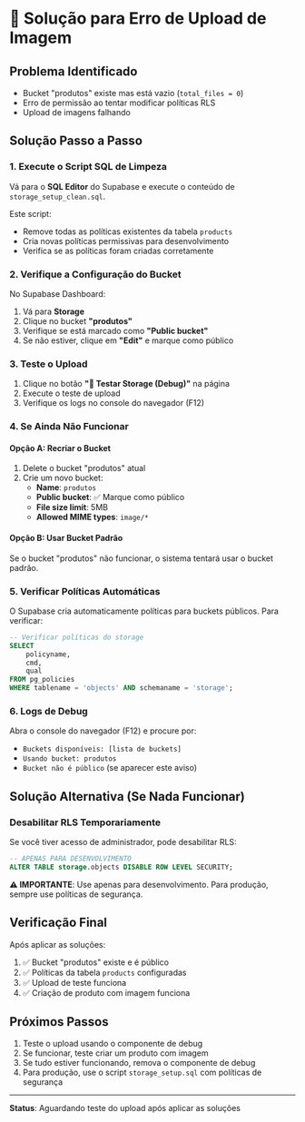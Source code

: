 # 🔧 Solução para Erro de Upload de Imagem

## Problema Identificado
- Bucket "produtos" existe mas está vazio (`total_files = 0`)
- Erro de permissão ao tentar modificar políticas RLS
- Upload de imagens falhando

## Solução Passo a Passo

### 1. Execute o Script SQL de Limpeza
Vá para o **SQL Editor** do Supabase e execute o conteúdo de `storage_setup_clean.sql`.

Este script:
- Remove todas as políticas existentes da tabela `products`
- Cria novas políticas permissivas para desenvolvimento
- Verifica se as políticas foram criadas corretamente

### 2. Verifique a Configuração do Bucket
No Supabase Dashboard:
1. Vá para **Storage**
2. Clique no bucket **"produtos"**
3. Verifique se está marcado como **"Public bucket"**
4. Se não estiver, clique em **"Edit"** e marque como público

### 3. Teste o Upload
1. Clique no botão **"🔧 Testar Storage (Debug)"** na página
2. Execute o teste de upload
3. Verifique os logs no console do navegador (F12)

### 4. Se Ainda Não Funcionar

#### Opção A: Recriar o Bucket
1. Delete o bucket "produtos" atual
2. Crie um novo bucket:
   - **Name**: `produtos`
   - **Public bucket**: ✅ Marque como público
   - **File size limit**: 5MB
   - **Allowed MIME types**: `image/*`

#### Opção B: Usar Bucket Padrão
Se o bucket "produtos" não funcionar, o sistema tentará usar o bucket padrão.

### 5. Verificar Políticas Automáticas
O Supabase cria automaticamente políticas para buckets públicos. Para verificar:

```sql
-- Verificar políticas do storage
SELECT 
    policyname,
    cmd,
    qual
FROM pg_policies 
WHERE tablename = 'objects' AND schemaname = 'storage';
```

### 6. Logs de Debug
Abra o console do navegador (F12) e procure por:
- `Buckets disponíveis: [lista de buckets]`
- `Usando bucket: produtos`
- `Bucket não é público` (se aparecer este aviso)

## Solução Alternativa (Se Nada Funcionar)

### Desabilitar RLS Temporariamente
Se você tiver acesso de administrador, pode desabilitar RLS:

```sql
-- APENAS PARA DESENVOLVIMENTO
ALTER TABLE storage.objects DISABLE ROW LEVEL SECURITY;
```

**⚠️ IMPORTANTE**: Use apenas para desenvolvimento. Para produção, sempre use políticas de segurança.

## Verificação Final

Após aplicar as soluções:
1. ✅ Bucket "produtos" existe e é público
2. ✅ Políticas da tabela `products` configuradas
3. ✅ Upload de teste funciona
4. ✅ Criação de produto com imagem funciona

## Próximos Passos

1. Teste o upload usando o componente de debug
2. Se funcionar, teste criar um produto com imagem
3. Se tudo estiver funcionando, remova o componente de debug
4. Para produção, use o script `storage_setup.sql` com políticas de segurança

---

**Status**: Aguardando teste do upload após aplicar as soluções 
